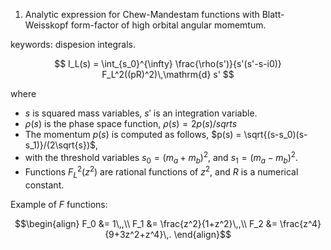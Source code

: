 
1. Analytic expression for Chew-Mandestam functions with Blatt-Weisskopf form-factor of high orbital angular momemtum.

keywords: dispesion integrals.

$$
I_L(s) = \int_{s_0}^{\infty} \frac{\rho(s')}{s'(s'-s-i0)} F_L^2((pR)^2)\,\mathrm{d} s'
$$

where
- $s$ is squared mass variables, $s'$ is an integration variable.
- $\rho(s)$ is the phase space function, $\rho(s) = 2p(s)/sqrt{s}$
- The momentum $p(s)$ is computed as follows, $p(s) = \sqrt{(s-s_0)(s-s_1)}/(2\sqrt{s})$,
- with the threshold variables $s_0 = (m_a+m_b)^2$, and $s_1 = (m_a-m_b)^2$.
- Functions $F_L^2(z^2)$ are rational functions of $z^2$, and $R$ is a numerical constant.

Example of $F$ functions:
```math
\begin{align}
F_0 &= 1\,,\\
F_1 &= \frac{z^2}{1+z^2}\,,\\
F_2 &= \frac{z^4}{9+3z^2+z^4}\,.
\end{align}
```